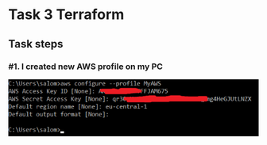 # Task 3 Terraform

## Task steps
### #1. I created new AWS profile on my PC
![AWS Profile](Task3/img/AWS-profile.png) 